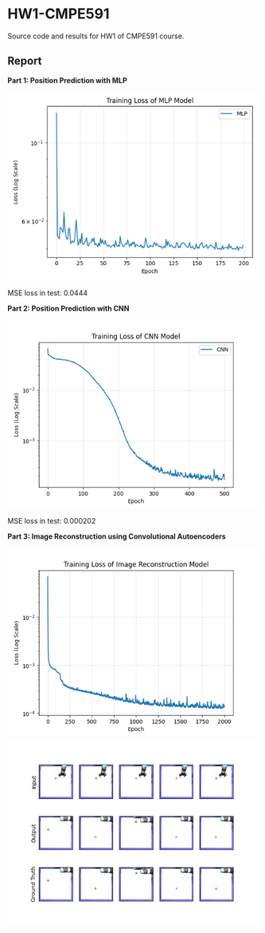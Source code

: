 # HW1-CMPE591
Source code and results for HW1 of CMPE591 course. 

## Report

**Part 1: Position Prediction with MLP**

<img src="results/mlp_training_loss.png" width="600">

MSE loss in test: 0.0444

**Part 2: Position Prediction with CNN**

<img src="results/cnn_training_loss.png" width="600">

MSE loss in test: 0.000202

**Part 3: Image Reconstruction using Convolutional Autoencoders**

<img src="results/reconstruction_training_loss.png" width="600">

<img src="results/reconstruction_test_results.png" width="600">

